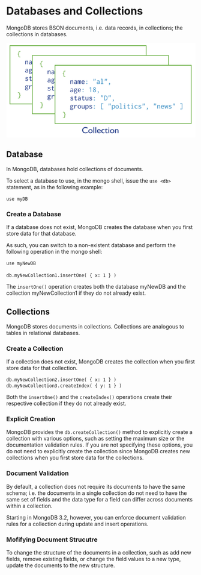 # Databases and Collections

MongoDB stores BSON documents, i.e. data records, in collections; the collections in databases.

<p align="center">
	<img src="images/collection.svg">
</p>

## Database

In MongoDB, databases hold collections of documents.

To select a database to use, in the mongo shell, issue the `use <db>` statement, as in the following example:

```code
use myDB
```

### Create a Database

If a database does not exist, MongoDB creates the database when you first store data for that database.

As such, you can switch to a non-existent database and perform the following operation in the mongo shell:

```code
use myNewDB

db.myNewCollection1.insertOne( { x: 1 } )
```

The `insertOne()` operation creates both the database myNewDB and the collection myNewCollection1 if they do not already exist.

## Collections

MongoDB stores documents in collections. Collections are analogous to tables in relational databases.

### Create a Collection

If a collection does not exist, MongoDB creates the collection when you first store data for that collection.

```code
db.myNewCollection2.insertOne( { x: 1 } )
db.myNewCollection3.createIndex( { y: 1 } )
```

Both the `insertOne()` and the `createIndex()` operations create their respective collection if they do not already exist.

### Explicit Creation

MongoDB provides the `db.createCollection()` method to explicitly create a collection with various options, such as setting the maximum size or the documentation validation rules. If you are not specifying these options, you do not need to explicitly create the collection since MongoDB creates new collections when you first store data for the collections.

### Document Validation

By default, a collection does not require its documents to have the same schema; i.e. the documents in a single collection do not need to have the same set of fields and the data type for a field can differ across documents within a collection.

Starting in MongoDB 3.2, however, you can enforce document validation rules for a collection during update and insert operations.

### Mofifying Document Strucutre

To change the structure of the documents in a collection, such as add new fields, remove existing fields, or change the field values to a new type, update the documents to the new structure.